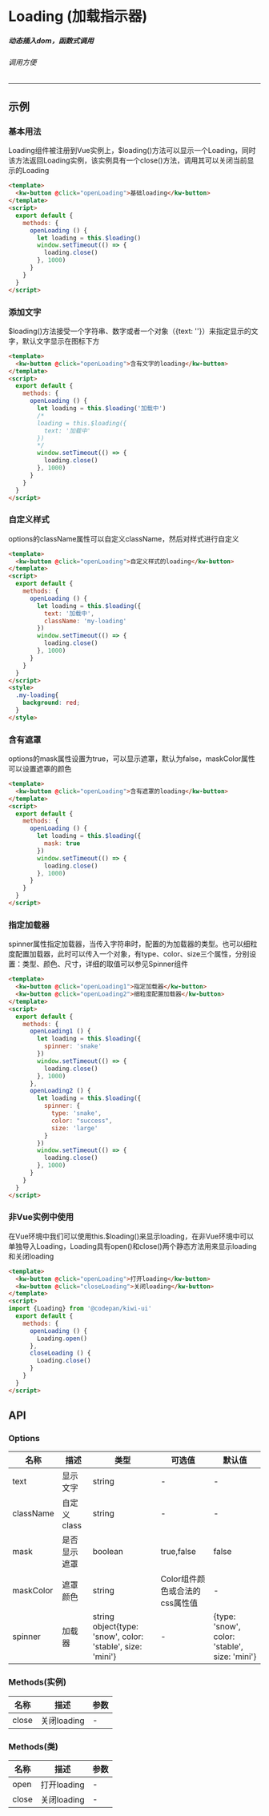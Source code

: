 # Loading (加载指示器)
##### 动态插入dom，函数式调用
###### 调用方便
---
## 示例
### 基本用法
Loading组件被注册到Vue实例上，$loading()方法可以显示一个Loading，同时该方法返回Loading实例，该实例具有一个close()方法，调用其可以关闭当前显示的Loading
```html
<template>
  <kw-button @click="openLoading">基础loading</kw-button>
</template>
<script>
  export default {
    methods: {
      openLoading () {
        let loading = this.$loading()
        window.setTimeout(() => {
          loading.close()
        }, 1000)
      }
    }
  }
</script>
```
### 添加文字
$loading()方法接受一个字符串、数字或者一个对象（{text: ''}）来指定显示的文字，默认文字显示在图标下方
```html
<template>
  <kw-button @click="openLoading">含有文字的loading</kw-button>
</template>
<script>
  export default {
    methods: {
      openLoading () {
        let loading = this.$loading('加载中')
        /*
        loading = this.$loading({
          text: '加载中'
        })
        */
        window.setTimeout(() => {
          loading.close()
        }, 1000)
      }
    }
  }
</script>
```
### 自定义样式
options的className属性可以自定义className，然后对样式进行自定义
```html
<template>
  <kw-button @click="openLoading">自定义样式的loading</kw-button>
</template>
<script>
  export default {
    methods: {
      openLoading () {
        let loading = this.$loading({
          text: '加载中',
          className: 'my-loading'
        })
        window.setTimeout(() => {
          loading.close()
        }, 1000)
      }
    }
  }
</script>
<style>
  .my-loading{
    background: red;
  }
</style>
```
### 含有遮罩
options的mask属性设置为true，可以显示遮罩，默认为false，maskColor属性可以设置遮罩的颜色
```html
<template>
  <kw-button @click="openLoading">含有遮罩的loading</kw-button>
</template>
<script>
  export default {
    methods: {
      openLoading () {
        let loading = this.$loading({
          mask: true
        })
        window.setTimeout(() => {
          loading.close()
        }, 1000)
      }
    }
  }
</script>
```
### 指定加载器
spinner属性指定加载器，当传入字符串时，配置的为加载器的类型。也可以细粒度配置加载器，此时可以传入一个对象，有type、color、size三个属性，分别设置：类型、颜色、尺寸，详细的取值可以参见Spinner组件
```html
<template>
  <kw-button @click="openLoading1">指定加载器</kw-button>
  <kw-button @click="openLoading2">细粒度配置加载器</kw-button>
</template>
<script>
  export default {
    methods: {
      openLoading1 () {
        let loading = this.$loading({
          spinner: 'snake'
        })
        window.setTimeout(() => {
          loading.close()
        }, 1000)
      },
      openLoading2 () {
        let loading = this.$loading({
          spinner: {
            type: 'snake',
            color: "success",
            size: 'large'
          }
        })
        window.setTimeout(() => {
          loading.close()
        }, 1000)
      }
    }
  }
</script>
```

### 非Vue实例中使用
在Vue环境中我们可以使用this.$loading()来显示loading，在非Vue环境中可以单独导入Loading，Loading具有open()和close()两个静态方法用来显示loading和关闭loading
```html
<template>
  <kw-button @click="openLoading">打开loading</kw-button>
  <kw-button @click="closeLoading">关闭loading</kw-button>
</template>
<script>
import {Loading} from '@codepan/kiwi-ui'
  export default {
    methods: {
      openLoading () {
        Loading.open()
      },
      closeLoading () {
        Loading.close()
      }
    }
  }
</script>
```
## API
### Options
名称 |描述|类型|可选值|默认值
---|---|---|---|---
text|显示文字|string|-|-
className|自定义class|string|-|-
mask|是否显示遮罩|boolean|true,false|false
maskColor|遮罩颜色|string|Color组件颜色或合法的css属性值|-
spinner|加载器|string<br/>object{type: 'snow', color: 'stable', size: 'mini'}|-|{type: 'snow', color: 'stable', size: 'mini'}
### Methods(实例)
名称|描述|参数
---|---|---
close|关闭loading|-
### Methods(类)
名称|描述|参数
---|---|---
open|打开loading|-
close|关闭loading|-
